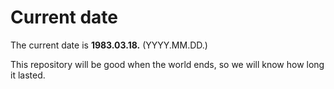 # Current date

The current date is **1983.03.18.** (YYYY.MM.DD.)

This repository will be good when the world ends, so we will know how long it lasted.